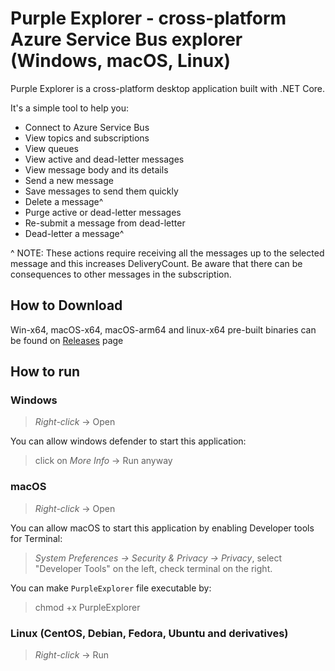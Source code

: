 # Purple Explorer - cross-platform Azure Service Bus explorer (Windows, macOS, Linux)

Purple Explorer is a cross-platform desktop application built with .NET Core. 

It's a simple tool to help you: 
* Connect to Azure Service Bus
* View topics and subscriptions
* View queues
* View active and dead-letter messages
* View message body and its details
* Send a new message
* Save messages to send them quickly
* Delete a message^
* Purge active or dead-letter messages
* Re-submit a message from dead-letter
* Dead-letter a message^

\^ NOTE: These actions require receiving all the messages up to the selected message and this increases DeliveryCount. Be aware that there can be consequences to other messages in the subscription.

## How to Download
Win-x64, macOS-x64, macOS-arm64 and linux-x64 pre-built binaries can be found on [Releases](https://github.com/telstrapurple/PurpleExplorer/releases) page

## How to run
### Windows
> _Right-click_ -> Open

You can allow windows defender to start this application:
> click on _More Info_ -> Run anyway

### macOS
> _Right-click_ -> Open

You can allow macOS to start this application by enabling Developer tools for Terminal:
> _System Preferences -> Security & Privacy -> Privacy_, select "Developer Tools" on the left, check terminal on the right.

You can make `PurpleExplorer` file executable by:
> chmod +x PurpleExplorer

### Linux (CentOS, Debian, Fedora, Ubuntu and derivatives)
> _Right-click_ -> Run
